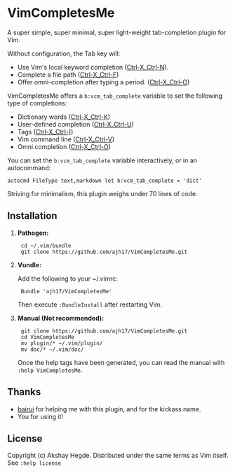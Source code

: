 # VimCompletesMe

A super simple, super minimal, super light-weight tab-completion plugin for Vim.


Without configuration, the Tab key will:

* Use Vim's local keyword completion
  ([Ctrl-X_Ctrl-N](http://vimhelp.appspot.com/insert.txt.html#i_CTRL-X_CTRL-N)).
* Complete a file path
  ([Ctrl-X_Ctrl-F](http://vimhelp.appspot.com/insert.txt.html#i_CTRL-X_CTRL-F))
* Offer omni-completion after typing a period.
  ([Ctrl-X_Ctrl-O](htbtp://vimhelp.appspot.com/insert.txt.html#i_CTRL-X_CTRL-O))

VimCompletesMe offers a `b:vcm_tab_complete` variable to set the following type of
completions:

* Dictionary words
  ([Ctrl-X_Ctrl-K](http://vimhelp.appspot.com/insert.txt.html#i_CTRL-X_CTRL-K))
* User-defined completion
  ([Ctrl-X_Ctrl-U](http://vimhelp.appspot.com/insert.txt.html#i_CTRL-X_CTRL-U))
* Tags
  ([Ctrl-X_Ctrl-\]](http://vimhelp.appspot.com/insert.txt.html#i_CTRL-X_CTRL-]))
* Vim command line
  ([Ctrl-X_Ctrl-V](http://vimhelp.appspot.com/insert.txt.html#i_CTRL-X_CTRL-V))
* Omni completion
  ([Ctrl-X_Ctrl-O](htbtp://vimhelp.appspot.com/insert.txt.html#i_CTRL-X_CTRL-O))

You can set the `b:vcm_tab_complete` variable interactively, or in an
autocommand:

    autocmd FileType text,markdown let b:vcm_tab_complete = 'dict'

Striving for minimalism, this plugin weighs under 70 lines of code.


## Installation

1. **Pathogen:**

        cd ~/.vim/bundle
        git clone https://github.com/ajh17/VimCompletesMe.git

2. **Vundle:**

    Add the following to your ~/.vimrc:

        Bundle 'ajh17/VimCompletesMe'

    Then execute `:BundleInstall` after restarting Vim.

3. **Manual (Not recommended):**

        git clone https://github.com/ajh17/VimCompletesMe.git
        cd VimCompletesMe
        mv plugin/* ~/.vim/plugin/
        mv doc/* ~/.vim/doc/

    Once the help tags have been generated, you can read the manual with
    `:help VimCompletesMe`.

## Thanks
* [bairui](https://github.com/dahu) for helping me with this plugin, and for
  the kickass name.
* You for using it!

## License
Copyright (c) Akshay Hegde. Distributed under the same terms as Vim itself. See
`:help license`
